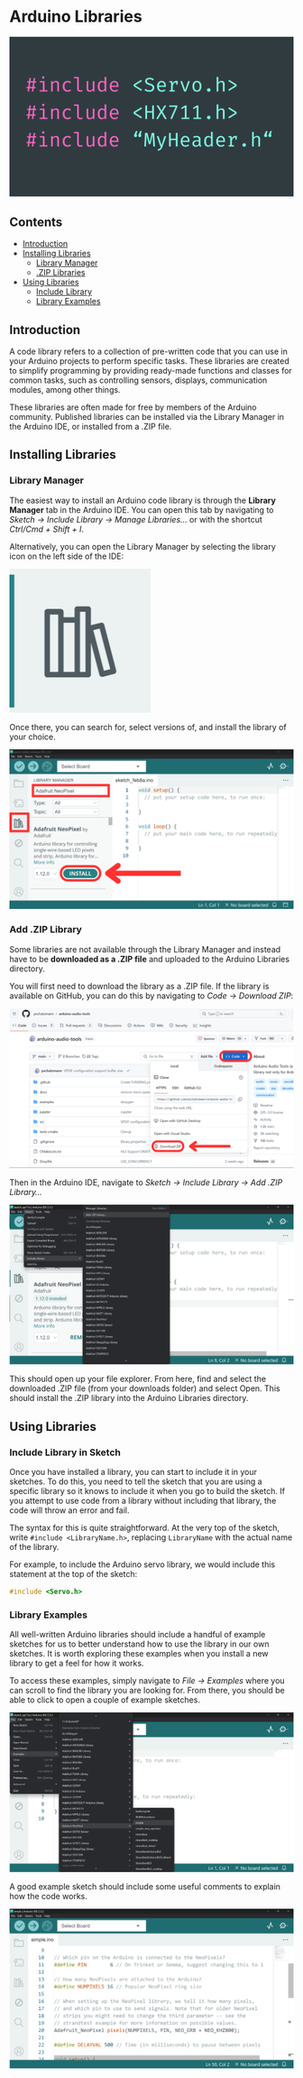 # Arduino Libraries

![](images/Thumbnail_Arduino_Libraries.png)

## Contents

- [Introduction](#introduction)
- [Installing Libraries](#installing-libraries)
    - [Library Manager](#library-manager)
    - [.ZIP Libraries](#add-zip-library)
- [Using Libraries](#using-libraries)
    - [Include Library](#include-library-in-sketch)
    - [Library Examples](#library-examples)

## Introduction
A code library refers to a collection of pre-written code that you can use in your Arduino projects to perform specific tasks. These libraries are created to simplify programming by providing ready-made functions and classes for common tasks, such as controlling sensors, displays, communication modules, among other things.

These libraries are often made for free by members of the Arduino community. Published libraries can be installed via the Library Manager in the Arduino IDE, or installed from a .ZIP file.

## Installing Libraries
### Library Manager
The easiest way to install an Arduino code library is through the **Library Manager** tab in the Arduino IDE. You can open this tab by navigating to *Sketch → Include Library → Manage Libraries…* or with the shortcut *Ctrl/Cmd + Shift + I*.

Alternatively, you can open the Library Manager by selecting the library icon on the left side of the IDE:

<img src="images/LibraryManger_Icon.png" width="250">

Once there, you can search for, select versions of, and install the library of your choice. 

![](images/NeoPix_Library.png)

### Add .ZIP Library
Some libraries are not available through the Library Manager and instead have to be **downloaded as a .ZIP file** and uploaded to the Arduino Libraries directory.

You will first need to download the library as a .ZIP file. If the library is available on GitHub, you can do this by navigating to *Code -> Download ZIP*: 

![](images/DownloadZip.png)

Then in the Arduino IDE, navigate to *Sketch -> Include Library -> Add .ZIP Library…*

![](images/AddZip.png)

This should open up your file explorer. From here, find and select the downloaded .ZIP file (from your downloads folder) and select Open. This should install the .ZIP library into the Arduino Libraries directory.

## Using Libraries
### Include Library in Sketch
Once you have installed a library, you can start to include it in your sketches. To do this, you need to tell the sketch that you are using a specific library so it knows to include it when you go to build the sketch. If you attempt to use code from a library without including that library, the code will throw an error and fail.

The syntax for this is quite straightforward. At the very top of the sketch, write <code>#include <LibraryName.h></code>, replacing <code>LibraryName</code> with the actual name of the library.

For example, to include the Arduino servo library, we would include this statement at the top of the sketch:

``` cpp
#include <Servo.h>
```

### Library Examples
All well-written Arduino libraries should include a handful of example sketches for us to better understand how to use the library in our own sketches. It is worth exploring these examples when you install a new library to get a feel for how it works.

To access these examples, simply navigate to *File -> Examples* where you can scroll to find the library you are looking for. From there, you should be able to click to open a couple of example sketches.

![](images/LibraryExamples.png)

A good example sketch should include some useful comments to explain how the code works.

![](images/NeoPixelExampleSketch.png)
